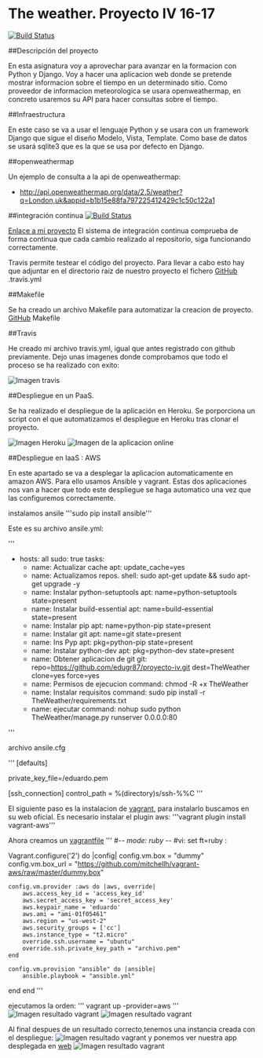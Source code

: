 # The weather. Proyecto IV 16-17


[![Build Status](https://travis-ci.org/edugr87/proyecto-iv.svg?branch=master)](https://travis-ci.org/edugr87/proyecto-iv)

##Descripción del proyecto

En esta asignatura voy a aprovechar para avanzar en la formacion con Python y Django. Voy a hacer una aplicacion web donde se pretende mostrar informacion sobre el tiempo en un determinado sitio.
Como proveedor de informacion meteorologica se usara openweathermap, en concreto usaremos su API para hacer consultas sobre el tiempo.


##Infraestructura

En este caso se va a usar el lenguaje Python y se usara con un framework Django que sigue el diseño Modelo, Vista, Template.
Como base de datos se usará sqlite3 que es la que se usa por defecto en Django.

##openweathermap

Un ejemplo de consulta a la api de openweathermap:
* http://api.openweathermap.org/data/2.5/weather?q=London,uk&appid=b1b15e88fa797225412429c1c50c122a1

##integración continua
[![Build Status](https://travis-ci.org/edugr87/proyecto-iv.svg?branch=master)](https://travis-ci.org/edugr87/proyecto-iv)

[Enlace a mi proyecto](https://github.com/edugr87/proyecto-iv/blob/master/.travis.yml)
El sistema de integración continua comprueba de forma continua que cada cambio realizado al repositorio, siga funcionando correctamente.

Travis permite testear el código del proyecto. Para llevar a cabo esto hay que adjuntar en el directorio raíz de nuestro proyecto el fichero [GitHub](https://github.com/edugr87/proyecto-iv/blob/master/.travis.yml) .travis.yml

##Makefile

Se ha creado un archivo Makefile para automatizar la creacion de proyecto. [GitHub](https://github.com/edugr87/proyecto-iv/blob/master/Makefile) Makefile

##Travis

He creado mi archivo travis.yml, igual que antes registrado con github previamente. Dejo unas imagenes donde comprobamos que todo el proceso se ha realizado con exito:


![Imagen travis](/iv-img/captura2.png)

##Despliegue en un PaaS.

Se ha realizado el despliegue de la aplicación en Heroku. Se porporciona un script con el que automatizamos el despliegue en Heroku tras clonar el proyecto.

![Imagen Heroku](/iv-img/captura6.png)
![Imagen de la aplicacion online](/iv-img/captura4.png)


##Despliegue en IaaS : AWS

En este apartado se va a desplegar la aplicacion automaticamente en amazon AWS. Para ello usamos Ansible y vagrant. Estas dos aplicaciones nos van a hacer que todo este despliegue se haga automatico una vez que las configuremos correctamente.

instalamos ansile
'''sudo pip install ansible'''

Este es su archivo ansile.yml:

'''
- hosts: all
  sudo: true
  tasks:
  - name: Actualizar cache
    apt: update_cache=yes
  - name: Actualizamos repos.
    shell: sudo apt-get update && sudo apt-get upgrade -y
  - name: Instalar python-setuptools
    apt: name=python-setuptools state=present
  - name: Instalar build-essential
    apt: name=build-essential state=present
  - name: Instalar pip
    apt: name=python-pip state=present
  - name: Instalar git
    apt: name=git state=present
  - name: Ins Pyp
    apt: pkg=python-pip state=present
  - name: Instalar python-dev
    apt: pkg=python-dev state=present
  - name: Obtener aplicacion de git
    git: repo=https://github.com/edugr87/proyecto-iv.git  dest=TheWeather clone=yes force=yes
  - name: Permisos de ejecucion
    command: chmod -R +x TheWeather
  - name: Instalar requisitos
    command: sudo pip install -r TheWeather/requirements.txt
  - name: ejecutar
    command: nohup sudo python TheWeather/manage.py runserver 0.0.0.0:80

'''

archivo ansile.cfg

'''
[defaults]

private_key_file=/eduardo.pem

[ssh_connection]
control_path = %(directory)s/ssh-%%C
'''

El siguiente paso es la instalacion de [vagrant](https://www.vagrantup.com), para instalarlo buscamos en su web oficial.
Es necesario instalar el plugin aws:
'''vagrant plugin install vagrant-aws'''

Ahora creamos un [vagrantfile](/Vagrantfile)
'''
#-*- mode: ruby -*-
#vi: set ft=ruby :


Vagrant.configure('2') do |config|
    config.vm.box = "dummy"
    config.vm.box_url = "https://github.com/mitchellh/vagrant-aws/raw/master/dummy.box"


    config.vm.provider :aws do |aws, override|
        aws.access_key_id = 'access_key_id'
        aws.secret_access_key = 'secret_access_key'
        aws.keypair_name = 'eduardo'
        aws.ami = "ami-01f05461"
        aws.region = "us-west-2"
        aws.security_groups = ['cc']
        aws.instance_type = "t2.micro"
        override.ssh.username = "ubuntu"
        override.ssh.private_key_path = "archivo.pem"
    end

    config.vm.provision "ansible" do |ansible|
        ansible.playbook = "ansible.yml"
  end
end
'''

ejecutamos la orden:
'''
vagrant up -provider=aws
'''
![Imagen resultado vagrant](/iv-img/resultadovagrant1.png)
![Imagen resultado vagrant](/iv-img/resultadovagrant0.png)

Al final despues de un resultado correcto,tenemos una instancia creada con el despliegue:
![Imagen resultado vagrant](/iv-img/instancia.png)
y ponemos ver nuestra app desplegada en [web](http://ec2-35-164-82-197.us-west-2.compute.amazonaws.com/index/)
![Imagen resultado vagrant](/iv-img/appinamazon.png)

